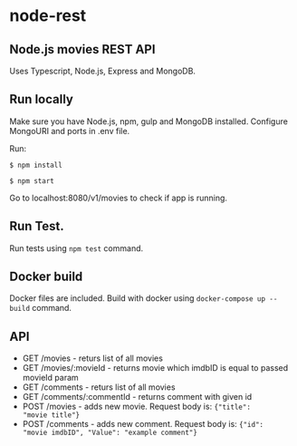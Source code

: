 # node-rest

## Node.js movies REST API 

Uses Typescript, Node.js, Express and MongoDB.

## Run locally

Make sure you have Node.js, npm, gulp and MongoDB installed.
Configure MongoURI and ports in .env file.

Run:

<code>$ npm install</code>

<code>$ npm start</code>


Go to localhost:8080/v1/movies to check if app is running.

## Run Test.

Run tests using
<code>npm test</code> command.

## Docker build
Docker files are included. Build with docker using
<code>docker-compose up --build</code> command.

## API

* GET /movies - returs list of all movies
* GET /movies/:movieId - returns movie which imdbID is equal to passed movieId param
* GET /comments - returs list of all movies
* GET /comments/:commentId - returns comment with given id
* POST /movies - adds new movie. Request body is:
<code>{"title": "movie title"}</code>
* POST /comments - adds new comment. Request body is: 
<code>{"id": "movie imdbID", "Value": "example comment"}</code>

